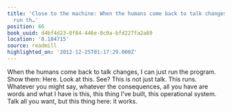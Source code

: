 ```yaml
---
title: 'Close to the machine: When the humans come back to talk changes, I can just
  run th…'
position: 66
book_uuid: d4bf4d23-0f84-446e-8c0a-bfd227fa2a69
location: '0.184715'
source: readmill
highlighted_on: '2012-12-25T01:17:29.000Z'
---
```


When the humans come back to talk changes, I can just run the program. Show them: Here. Look at this. See? This is not just talk. This runs. Whatever you might say, whatever the consequences, all you have are words and what I have is this, this thing I’ve built, this operational system. Talk all you want, but this thing here: it works.